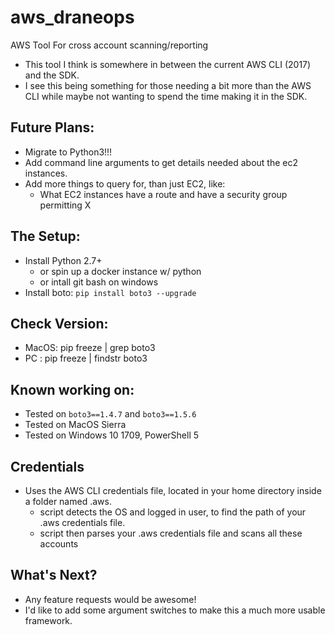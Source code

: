 # aws_draneops
AWS Tool For cross account scanning/reporting
- This tool I think is somewhere in between the current AWS CLI (2017) and the SDK.
- I see this being something for those needing a bit more than the AWS CLI while maybe not wanting to spend the time making it in the SDK.


## Future Plans:
- Migrate to Python3!!!
- Add command line arguments to get details needed about the ec2 instances.
- Add more things to query for, than just EC2, like:
  - What EC2 instances have a route and have a security group permitting X


## The Setup:
- Install Python 2.7+
  - or spin up a docker instance w/ python
  - or intall git bash on windows
- Install boto:
`pip install boto3 --upgrade`


## Check Version:
- MacOS: pip freeze | grep boto3
- PC   : pip freeze | findstr boto3

## Known working on:
- Tested on `boto3==1.4.7` and `boto3==1.5.6`
- Tested on MacOS Sierra
- Tested on Windows 10 1709, PowerShell 5


## Credentials
- Uses the AWS CLI credentials file, located in your home directory inside a folder named .aws.
  - script detects the OS and logged in user, to find the path of your .aws credentials file.
  - script then parses your .aws credentials file and scans all these accounts


## What's Next?
- Any feature requests would be awesome!
- I'd like to add some argument switches to make this a much more usable framework.
